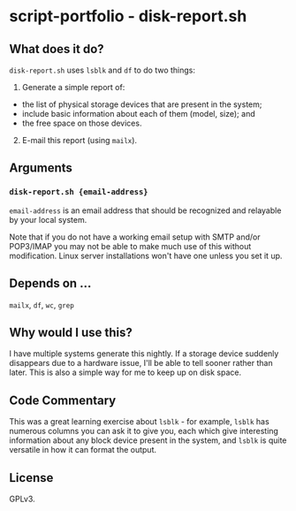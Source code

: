 # script-portfolio - disk-report.sh

## What does it do?

`disk-report.sh` uses `lsblk` and `df` to do two things:

1. Generate a simple report of:
- the list of physical storage devices that are present in the system;
- include basic information about each of them (model, size); and
- the free space on those devices.

2. E-mail this report (using `mailx`).

## Arguments

### `disk-report.sh {email-address}`

`email-address` is an email address that should be recognized and relayable by your local system.

Note that if you do not have a working email setup with SMTP and/or POP3/IMAP you may not be able to make much use of this without modification. Linux server installations won't have one unless you set it up.

## Depends on ...

`mailx`, `df`, `wc`, `grep`

## Why would I use this?

I have multiple systems generate this nightly. If a storage device suddenly disappears due to a hardware issue, I'll be able to tell sooner rather than later. This is also a simple way for me to keep up on disk space.

## Code Commentary

This was a great learning exercise about `lsblk` - for example, `lsblk` has numerous columns you can ask it to give you, each which give interesting information about any block device present in the system, and `lsblk` is quite versatile in how it can format the output.

## License

GPLv3.

